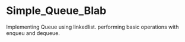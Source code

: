 # Simple_Queue_Blab
Implementing Queue using linkedlist. performing basic operations with enqueu and dequeue.

